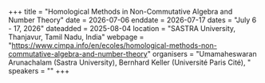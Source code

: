 +++
title = "Homological Methods in Non-Commutative Algebra and Number Theory"
date = 2026-07-06
enddate = 2026-07-17
dates = "July 6 - 17, 2026"
dateadded = 2025-08-04
location = "SASTRA University, Thanjavur, Tamil Nadu, India"
webpage = "https://www.cimpa.info/en/ecoles/homological-methods-non-commutative-algebra-and-number-theory"
organisers = "Umamaheswaran Arunachalam (Sastra University), Bernhard Keller (Université Paris Cité), "
speakers = ""
+++
